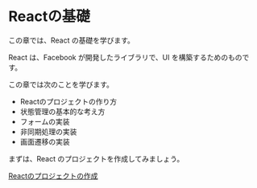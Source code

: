 # Reactの基礎

この章では、React の基礎を学びます。

React は、Facebook が開発したライブラリで、UI を構築するためのものです。

この章では次のことを学びます。

- Reactのプロジェクトの作り方
- 状態管理の基本的な考え方
- フォームの実装
- 非同期処理の実装
- 画面遷移の実装

まずは、React のプロジェクトを作成してみましょう。

[Reactのプロジェクトの作成](./01-setup-project.md)
